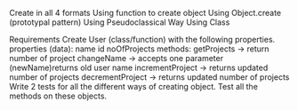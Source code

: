 Create in all 4 formats
 Using function to create object
 Using Object.create (prototypal pattern)
 Using Pseudoclassical Way
 Using Class

Requirements
Create User (class/function) with the following properties.
 properties (data):
 name
 id
 noOfProjects
 methods:
 getProjects -> return number of project
 changeName -> accepts one parameter (newName)returns old user name
 incrementProject -> returns updated number of projects
 decrementProject -> returns updated number of projects
Write 2 tests for all the different ways of creating object. Test all the methods on these objects.

